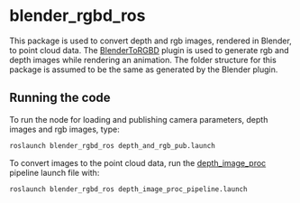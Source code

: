 # blender\_rgbd\_ros

This package is used to convert depth and rgb images, rendered in Blender, to point cloud data. The [BlenderToRGBD](https://github.com/JavonneM/BlenderToRGBD) plugin is used to generate rgb and depth images while rendering an animation. The folder structure for this package is assumed to be the same as generated by the Blender plugin.

## Running the code
To run the node for loading and publishing camera parameters, depth images and rgb images, type:
``` bash
roslaunch blender_rgbd_ros depth_and_rgb_pub.launch
```

To convert images to the point cloud data, run the [depth\_image\_proc](http://wiki.ros.org/depth_image_proc) pipeline launch file with:
``` bash
roslaunch blender_rgbd_ros depth_image_proc_pipeline.launch
```